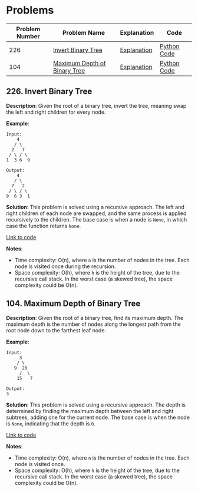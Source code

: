 # Problems

| Problem Number | Problem Name | Explanation | Code |
|----------------|--------------|-------------|------|
| 226 | [Invert Binary Tree](#226-invert-binary-tree) | [Explanation](#226-invert-binary-tree) | [Python Code](./226_invert_binary_tree.py) |
| 104 | [Maximum Depth of Binary Tree](#104-maximum-depth-of-binary-tree) | [Explanation](#104-maximum-depth-of-binary-tree) | [Python Code](./104_max_depth_bin_tree.py) |

## 226. Invert Binary Tree

**Description**:
Given the root of a binary tree, invert the tree, meaning swap the left and right children for every node.

**Example**:
```plaintext
Input:
    4
   / \
  2   7
 / \ / \
1  3 6  9

Output:
    4
   / \
  7   2
 / \ / \
9  6 3  1
```

**Solution**:
This problem is solved using a recursive approach. The left and right children of each node are swapped, and the same process is applied recursively to the children. The base case is when a node is `None`, in which case the function returns `None`.

[Link to code](226_invert_binary_tree.py)

**Notes**:
- Time complexity: O(n), where `n` is the number of nodes in the tree. Each node is visited once during the recursion.
- Space complexity: O(h), where `h` is the height of the tree, due to the recursive call stack. In the worst case (a skewed tree), the space complexity could be O(n).

## 104. Maximum Depth of Binary Tree

**Description**:
Given the root of a binary tree, find its maximum depth. The maximum depth is the number of nodes along the longest path from the root node down to the farthest leaf node.

**Example**:
```plaintext
Input:
     3
    / \
   9  20
     /  \
    15   7

Output:
3
```

**Solution**:
This problem is solved using a recursive approach. The depth is determined by finding the maximum depth between the left and right subtrees, adding one for the current node. The base case is when the node is `None`, indicating that the depth is `0`.

[Link to code](104_max_depth_bin_tree.py)

**Notes**:
- Time complexity: O(n), where `n` is the number of nodes in the tree. Each node is visited once.
- Space complexity: O(h), where `h` is the height of the tree, due to the recursive call stack. In the worst case (a skewed tree), the space complexity could be O(n).
